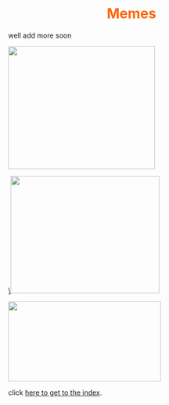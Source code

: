 <h1 style="text-align: center;"><span style="color: #ff6600;">Memes</span></h1>
<p>well add more soon</p>
<p><img src="https://static.mommypoppins.com/styles/image300x250/s3/school_meme_3_0.jpg" alt="" width="300" height="250" /></p>
<p><a href="https://kuow-prod.imgix.net/store/47331d2e8aa08b843855a9fed369be49.jpg?ixlib=rails-2.1.4&amp;auto=format&amp;crop=faces&amp;fit=crop&amp;h=549&amp;w=800">\<img src="https://kuow-prod.imgix.net/store/47331d2e8aa08b843855a9fed369be49.jpg?ixlib=rails-2.1.4&amp;auto=format&amp;crop=faces&amp;fit=crop&amp;h=549&amp;w=800" alt="" width="304" height="239" /></a></p>
<p><img src="https://inteng-storage.s3.amazonaws.com/img/iea/yrwQvLJbON/sizes/programmer-memes_resize_md.jpg" alt="" width="312" height="163" /></p>
<p>click&nbsp;<a href="https://farmergamer2437.github.io/Hub2/">here to get to the index</a>.</p>

